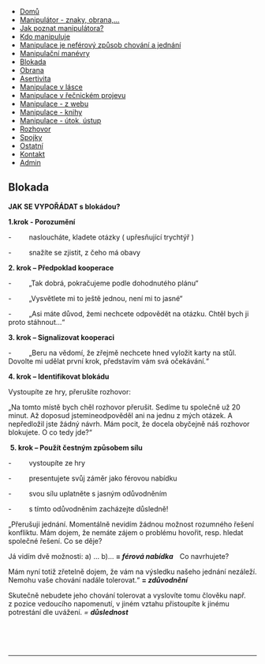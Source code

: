 
<ul id="nav">
<li class="nav_element" id="nav_Dom">
<a href="/Dom%26%23367%3B.htm" class="menu">Dom&#367;</a></li>
<li class="nav_element" id="nav_Manipultorznakyobrana">
<a href="/Manipul%E1tor-_-znaky%2C-obrana%2C-.--.--.-.htm" class="menu">Manipul&#225;tor - znaky, obrana,...</a></li>
<li class="nav_element" id="nav_Jakpoznatmanipultora">
<a href="/Jak-poznat-manipul%E1tora-f-.htm" class="menu">Jak poznat manipul&#225;tora?</a></li>
<li class="nav_element" id="nav_Kdomanipuluje">
<a href="/Kdo-manipuluje.htm" class="menu">Kdo manipuluje</a></li>
<li class="nav_element" id="nav_Manipulacejenefrovzpsobchovnajednn">
<a href="/Manipulace-je-nef-e2-rov%FD-zp%26%23367%3Bsob-chov%E1n%ED-a-jedn%E1n%ED.htm" class="menu">Manipulace je nef&#233;rov&#253; zp&#367;sob chov&#225;n&#237; a jedn&#225;n&#237;</a></li>
<li class="nav_element" id="nav_Manipulanmanvry">
<a href="/Manipula%26%23269%3Bn%ED-man-e2-vry.htm" class="menu">Manipula&#269;n&#237; man&#233;vry</a></li>
<li class="nav_element checked_menu" id="nav_Blokada">
<a href="/Blokada.htm" class="menu">Blokada</a></li>
<li class="nav_element" id="nav_Obrana">
<a href="/Obrana.htm" class="menu">Obrana</a></li>
<li class="nav_element" id="nav_Asertivita">
<a href="/Asertivita.htm" class="menu">Asertivita</a></li>
<li class="nav_element" id="nav_Manipulacevlsce">
<a href="/Manipulace-v-l%E1sce.htm" class="menu">Manipulace v l&#225;sce</a></li>
<li class="nav_element" id="nav_Manipulacevenickmprojevu">
<a href="/Manipulace-v-%26%23345%3Be%26%23269%3Bnick-e2-m-projevu.htm" class="menu">Manipulace v &#345;e&#269;nick&#233;m projevu</a></li>
<li class="nav_element" id="nav_Manipulacezwebu">
<a href="/Manipulace-_-z-webu.htm" class="menu">Manipulace - z webu</a></li>
<li class="nav_element" id="nav_Manipulaceknihy">
<a href="/Manipulace-_-knihy.htm" class="menu">Manipulace - knihy</a></li>
<li class="nav_element" id="nav_Manipulacetokstup">
<a href="/Manipulace-_-%FAtok%2C-%FAstup.htm" class="menu">Manipulace - &#250;tok, &#250;stup</a></li>
<li class="nav_element" id="nav_Rozhovor">
<a href="/Rozhovor.htm" class="menu">Rozhovor</a></li>
<li class="nav_element" id="nav_Spojky">
<a href="/Spojky.htm" class="menu">Spojky</a></li>
<li class="nav_element" id="nav_Ostatn">
<a href="/Ostatn%ED.htm" class="menu">Ostatn&#237;</a></li>
<li class="nav_element" id="nav_Kontakt">
<a href="/Kontakt.htm" class="menu">Kontakt</a></li>
<li class="nav_element" id="nav_Admin">
<a href="/Admin.htm" class="menu">Admin</a></li>
				</ul>
			</div>
			<div id="content_container">
				<div id="pre_content"></div>
				<div id="content">
					<h2 id="title"><span>Blokada</span></h2>
					<p><strong>JAK SE VYPO&#344;&Aacute;DAT s blok&aacute;dou?</strong></p>
<b>1.krok&nbsp;- Porozum&#283;n&iacute;</b>
<div class="wsw">
<p>-&nbsp;&nbsp;&nbsp;&nbsp;&nbsp;&nbsp;&nbsp;&nbsp; naslouch&aacute;te, kladete ot&aacute;zky ( up&#345;es&#328;uj&iacute;c&iacute; trycht&yacute;&#345; )</p>
<p>-&nbsp;&nbsp;&nbsp;&nbsp;&nbsp;&nbsp;&nbsp;&nbsp; sna&#382;&iacute;te se zjistit, z&nbsp;&#269;eho m&aacute; obavy</p>
<p><b>2. krok &ndash; P&#345;edpoklad kooperace</b></p>
<p>-&nbsp;&nbsp;&nbsp;&nbsp;&nbsp;&nbsp;&nbsp;&nbsp; &bdquo;Tak dobr&aacute;, pokra&#269;ujeme podle dohodnut&eacute;ho pl&aacute;nu&ldquo;</p>
<p>-&nbsp;&nbsp;&nbsp;&nbsp;&nbsp;&nbsp;&nbsp;&nbsp; &bdquo;Vysv&#283;tlete mi to je&scaron;t&#283; jednou, nen&iacute; mi to jasn&eacute;&ldquo;</p>
<p>-&nbsp;&nbsp;&nbsp;&nbsp;&nbsp;&nbsp;&nbsp;&nbsp; &bdquo;Asi m&aacute;te d&#367;vod, &#382;emi nechcete odpov&#283;d&#283;t na ot&aacute;zku. Cht&#283;l bych ji proto st&aacute;hnout&hellip;&ldquo;</p>
<p><b>3. krok &ndash; Signalizovat kooperaci</b></p>
<p>-&nbsp;&nbsp;&nbsp;&nbsp;&nbsp;&nbsp;&nbsp;&nbsp; &bdquo;Beru na v&#283;dom&iacute;, &#382;e z&#345;ejm&#283; nechcete hned vylo&#382;it karty na  st&#367;l. Dovolte mi ud&#283;lat prvn&iacute; krok, p&#345;edstav&iacute;m v&aacute;m sv&aacute; o&#269;ek&aacute;v&aacute;n&iacute;.&ldquo;</p>
<p><b>4. krok &ndash; Identifikovat blok&aacute;du</b></p>
<p>Vystoup&iacute;te ze hry, p&#345;eru&scaron;&iacute;te rozhovor:</p>
<p>&bdquo;Na tomto m&iacute;st&#283; bych ch&#283;l rozhovor p&#345;eru&scaron;it. Sed&iacute;me tu spole&#269;n&#283; u&#382; 20  minut. A&#382; doposud jstemineodpov&#283;d&#283;l ani na jednu z&nbsp;m&yacute;ch ot&aacute;zek. A  nep&#345;edlo&#382;il jste &#382;&aacute;dn&yacute; n&aacute;vrh. M&aacute;m pocit, &#382;e docela oby&#269;ejn&#283; n&aacute;&scaron; rozhovor  blokujete. O co tedy jde?&ldquo;</p>
<p>&nbsp;<b>5. krok &ndash; Pou&#382;&iacute;t &#269;estn&yacute;m zp&#367;sobem s&iacute;lu</b></p>
<p>-&nbsp;&nbsp;&nbsp;&nbsp;&nbsp;&nbsp;&nbsp;&nbsp; vystoup&iacute;te ze hry</p>
<p>-&nbsp;&nbsp;&nbsp;&nbsp;&nbsp;&nbsp;&nbsp;&nbsp; presentujete sv&#367;j z&aacute;m&#283;r jako f&eacute;rovou nab&iacute;dku</p>
<p>-&nbsp;&nbsp;&nbsp;&nbsp;&nbsp;&nbsp;&nbsp;&nbsp; svou s&iacute;lu uplatn&#283;te s&nbsp;jasn&yacute;m od&#367;vodn&#283;n&iacute;m</p>
<p>-&nbsp;&nbsp;&nbsp;&nbsp;&nbsp;&nbsp;&nbsp;&nbsp; s&nbsp;t&iacute;mto od&#367;vodn&#283;n&iacute;m zach&aacute;zejte d&#367;sledn&#283;!</p>
<p>&bdquo;P&#345;eru&scaron;uji jedn&aacute;n&iacute;. Moment&aacute;ln&#283; nevid&iacute;m &#382;&aacute;dnou mo&#382;nost rozumn&eacute;ho  &#345;e&scaron;en&iacute; konfliktu. M&aacute;m dojem, &#382;e nem&aacute;te z&aacute;jem o probl&eacute;mu hovo&#345;it, resp.  hledat spole&#269;n&eacute; &#345;e&scaron;en&iacute;. Co se d&#283;je?</p>
<p>J&aacute; vid&iacute;m dv&#283; mo&#382;nosti: a) &hellip; b)&hellip;&nbsp;<b>= <i>f&eacute;rov&aacute; nab&iacute;dka</i>&nbsp;&nbsp;&nbsp; </b>Co navrhujete?</p>
<p>M&aacute;m nyn&iacute; toti&#382; z&#345;eteln&#283; dojem, &#382;e v&aacute;m na v&yacute;sledku na&scaron;eho jedn&aacute;n&iacute; nez&aacute;le&#382;&iacute;. Nemohu va&scaron;e chov&aacute;n&iacute; nad&aacute;le tolerovat.&ldquo;&nbsp;<b>=&nbsp;<i>zd&#367;vodn&#283;n&iacute; </i></b></p>
<p>Skute&#269;n&#283; nebudete jeho chov&aacute;n&iacute; tolerovat a vyslov&iacute;te tomu &#269;lov&#283;ku  nap&#345;. z&nbsp;pozice vedouc&iacute;ho napomenut&iacute;, v&nbsp;jin&eacute;m vztahu p&#345;istoup&iacute;te k&nbsp;jin&eacute;mu  potrest&aacute;n&iacute; dle uv&aacute;&#382;en&iacute;. <i>= <b>d&#367;slednost</b></i></p>
</div><br /><br /><br /><hr>			
